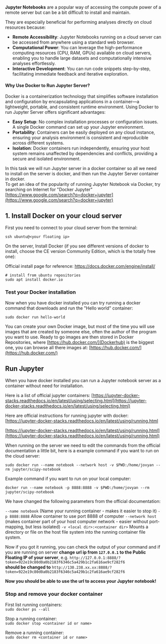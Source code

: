 **Jupyter Notebooks** are a popular way of accessing the compute power of a remote server but can be a bit difficult to install and maintain.


They are especially beneficial for performing analyses directly on cloud resources because:

- **Remote Accessibility**: Jupyter Notebooks running on a cloud server can be accessed from anywhere using a standard web browser.
- **Computational Power**: You can leverage the high-performance computing resources (CPU, RAM, GPUs) available on cloud servers, enabling you to handle large datasets and computationally intensive analyses effortlessly.
- **Interactive Development**: You can run code snippets step-by-step, facilitating immediate feedback and iterative exploration.

#### Why Use Docker to Run Jupyter Server?

Docker is a containerization technology that simplifies software installation and configuration by encapsulating applications in a container—a lightweight, portable, and consistent runtime environment. Using Docker to run Jupyter Server offers significant advantages:

- **Easy Setup**: No complex installation processes or configuration issues. A single Docker command can set up your Jupyter environment.
- **Portability**: Containers can be easily deployed on any cloud instance, ensuring your analysis environment is consistent and reproducible across different systems.
- **Isolation**: Docker containers run independently, ensuring your host system remains unaffected by dependencies and conflicts, providing a secure and isolated environment.

In this task we will run Jupyter server in a docker container so all we need to install on the server is docker, and then run the Jupyter Server container in docker.
<br>
To get an idea of the popularity of running Jupyter Notebook via Docker, try searching on Internet for "Docker Jupyter" [https://www.google.com/search?q=docker+jupyter](https://www.google.com/search?q=docker+jupyter)

## 1. Install Docker on your cloud server

First you need to connect to your cloud server from the terminal:

    ssh ubuntu@<your floating ip>


On the server, Install Docker (if you see different versions of docker to install, choose the CE version Community Edition, which is the totally free one):

Official install page for reference:
https://docs.docker.com/engine/install/

    # install from ubuntu repositories
    sudo apt install docker.io


### Test your Docker installation

Now when you have docker installed you can try running a docker command that downloads and run the "Hello world" container:

    sudo docker run hello-world

You can create your own Docker image, but most of the time you will use images that are created by someone else, often the author of the program you want to use. Ready to go images are then stored in Docker Repositories, where [https://hub.docker.com/](Dockerhub) is the biggest one, you can browse all there images at: [https://hub.docker.com/](https://hub.docker.com/)


## Run Jupyter
When you have docker installed you can run a Jupyter notebook server as a container without need for installation.

Here is a list of official jupyter containers: [https://jupyter-docker-stacks.readthedocs.io/en/latest/using/selecting.html](https://jupyter-docker-stacks.readthedocs.io/en/latest/using/selecting.html)

Here are official instructions for running jupyter with docker: [https://jupyter-docker-stacks.readthedocs.io/en/latest/using/running.html

 [https://jupyter-docker-stacks.readthedocs.io/en/latest/using/running.html](https://jupyter-docker-stacks.readthedocs.io/en/latest/using/running.html)

When running on the server we need to edit the commands from the official documentation a little bit, here is a example command if you want to run on the cloud server:

    sudo docker run --name notebook --network host -v $PWD:/home/jovyan --rm jupyter/scipy-notebook


Example command if you want to run on your local computer:

    docker run --name notebook -p 8888:8888 -v $PWD:/home/jovyan --rm jupyter/scipy-notebook

We have changed the following parameters from the official documentation:

`--name notebook` (Name your running container - makes it easier to stop it)
`-p 8888:8888` Allow container to use port 8888 of computer
`--network host` (makes container part of your host computer network - easier without port-mapping, but less isolated)
`-v <local dir>:<container dir>` Mounts a directory or file on the host file system into the running container file system.


Now if you got it running, you can check the output of your command and if you are running on server **change url ip from `127.0.0.1` to the Public Floating IP of your server**, e.g. `http://127.0.0.1:8888/?token=922e19c80d0a0b2183f6346c5a429b1c2fa616ae9cf282f6` <br> **should be changed to** `http://130.238.xx.xx:8888/?token=922e19c80d0a0b2183f6346c5a429b1c2fa616ae9cf282f6`

**Now you should be able to use the url to access your Jupyter notebook!** 


### Stop and remove your docker container

First list running containers:<br>
`sudo docker ps --all`

Stop a running container:<br>
`sudo docker stop <container id or name>`

Remove a running container:<br>
`sudo docker rm <container id or name>`





